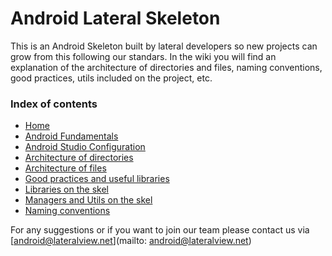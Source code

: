 # Android Lateral Skeleton

This is an Android Skeleton built by lateral developers so new projects can grow from this following our standars. In the wiki you will find an explanation of the architecture of directories and files, naming conventions, good practices, utils included on the project, etc.

### Index of contents

- [Home](../../wiki)
- [Android Fundamentals](../../wiki/Android-Fundamentals)
- [Android Studio Configuration](../../wiki/Android-Studio-Configuration)
- [Architecture of directories](../../wiki/Architecture-of-directories)
- [Architecture of files](../../wiki/Architecture-of-files)
- [Good practices and useful libraries](../../wiki/Good-practices-and-useful-libraries)
- [Libraries on the skel](../../wiki/Libraries-on-the-skel)
- [Managers and Utils on the skel](../../wiki/Managers-and-Utils-on-the-skel)
- [Naming conventions](../../wiki/Naming-conventions)

For any suggestions or if you want to join our team please contact us via [android@lateralview.net](mailto: android@lateralview.net)
